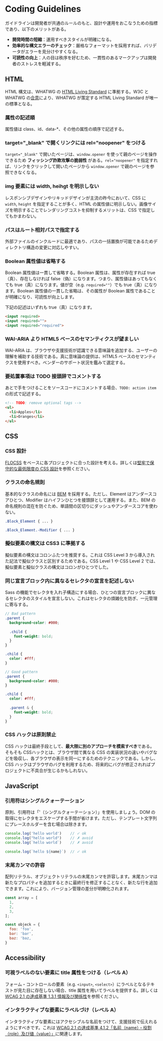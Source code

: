 # Coding Guidelines
ガイドラインは開発者が共通のルールのもと、設計や運用をおこなうための指標であり、以下のメリットがある。

- **開発時間の短縮**：運用すべきスタイルが明確になる。
- **効率的な構文エラーのチェック**：厳格なフォーマットを採用すれば、バリデータがエラーを見分けやすくなる。
- **可読性の向上**：人の目は秩序を好むため、一貫性のあるマークアップは開発者のストレスを軽減する。

## HTML
HTML 構文は、WHATWG の [HTML Living Standard](https://html.spec.whatwg.org/multipage/) に準拠する。W3C と WHATWG の[合意](https://www.w3.org/blog/news/archives/7753)により、WHATWG が策定する HTML Living Standard が唯一の標準となる。


### 属性の記述順
属性値は class、id、data-*、その他の属性の順序で記述する。

### target="_blank" で開くリンクには rel="noopener" をつける
`target="_blank"` で開いたページは、`window.opener` を使って親のページを操作できるため **フィッシング詐欺攻撃の脆弱性** がある。`rel="noopener"` を指定すれば、リンクをクリックして開いたページから `window.opener` で親のページを参照できなくなる。

### img 要素には width, heihgt を明示しない
レスポンシブデザインやリキッドデザインが主流の昨今において、CSS に `width`, `height` を指定することが多く、HTML の属性値に明示しない。画像サイズを明示することでレンダリングコストを抑制するメリットは、CSS で指定してもかまわない。

### パスはルート相対パスで指定する
外部ファイルのインクルードに最適であり、パスの一括置換が可能であるためディレクトリ構造の変更に対応しやすい。

### Boolean 属性値は省略する
Boolean 属性値は一貫して省略する。Boolean 属性は、属性が存在すれば true（真）、存在しなければ false（偽）になります。つまり、属性値はあってもなくても true（真）になります。値が空（e.g. `required=""`）でも true（真）になります。Boolean 属性値の一貫した省略は、その属性が Boolean 属性であることが明確になり、可読性が向上します。

下記の記述はいずれも true（真）になります。

```html
<input required>
<input required="">
<input required="required">
```

### WAI-ARIA より HTML5 ベースのセマンティクスが望ましい
WAI-ARIA は、ブラウザや支援技術が認識できる意味論を追加する、ユーザーの理解を補助する技術である。真に意味論の提供は、HTML5 ベースのセマンティクスを使用すべき。ベンダーのサポート状況を鑑みて選定する。

### 要処置事項は TODO 接頭辞でコメントする
あとで手をつけることをソースコードにコメントする場合、`TODO: action item` の形式で記述する。
```html
<!-- TODO: remove optional tags -->
<ul>
  <li>Apples</li>
  <li>Oranges</li>
</ul>
```

## CSS

### CSS 設計
[FLOCSS](https://github.com/hiloki/flocss) をベースに各プロジェクトに合った設計を考える。詳しくは[堅牢で保守的な最低限度の CSS 設計](https://qiita.com/toshifumiimanishi/items/289ff7a44054bcc39b09)を参照ください。

### クラスの命名規則
基本的なクラスの命名には [BEM](https://en.bem.info/methodology/) を採用する。ただし、Element はアンダースコアひとつ、Modifier はハイフンひとつを接頭辞として運用する。また、BEM の命名規則の混在を防ぐため、単語間の区切りにダッシュやアンダースコアを使わない。

```css
.Block_Element { ... }

.Block_Element.-Modifier { ... }
```

### 擬似要素の構文は CSS3 に準拠する
擬似要素の構文はコロンふたつを推奨する。これは CSS Level 3 から導入された記法で擬似クラスと区別するためである。CSS Level 1 や CSS Level 2 では、擬似要素と擬似クラスの構文はコロンがひとつでした。

### 同じ宣言ブロック内に異なるセレクタの宣言を記述しない
Sass の機能でセレクタを入れ子構造にする場合、ひとつの宣言ブロックに異なるセレクタのスタイルを宣言しない。これはセレクタの煩雑化を防ぎ、一元管理に寄与する。

```scss
// Bad pattern
.parent {
  background-color: #000;
  
  .child {
    font-weight: bold;
  }
}

.child {
  color: #fff;
}
```
```scss
// Good pattern
.parent {
  background-color: #000;
}

.child {
  color: #fff;
  
  .parent & {
    font-weight: bold;
  }
}
```

### CSS ハックは原則禁止
CSS ハックは最終手段として、**最大限に別のアプローチを模索すべき**である。そもそも CSSハックとは、ブラウザ間で異なる CSS の実装状況の違いやバグなどを吸収し、各ブラウザの表示を同一にするためのテクニックである。しかし、CSS ハックはブラウザのバグを利用するため、将来的にバグが修正されればプロジェクトに不具合が生じるかもしれない。


## JavaScript

### 引用符はシングルクォーテーション
原則、引用符は「'（シングルクォーテーション）」を使用しましょう。DOM の取得にセレクタをエスケープする手間が省けます。ただし、テンプレート文字列にプレースホルダーを含む場合は除きます。

```js
console.log('hello world')    // ✓ ok
console.log("hello world")    // ✗ avoid
console.log(`hello world`)    // ✗ avoid
 
console.log(`hello ${name}`)  // ✓ ok
```

### 末尾カンマの許容

配列リテラル、オブジェクトリテラルの末尾カンマを許容します。末尾カンマは新たなプロパティを追加するときに最終行を修正することなく、新たな行を追加できます。これにより、バージョン管理の差分が明瞭化されます。

```js
const array = [
  1,
  2,
  3,
];

const objeck = {
  foo: 'foo',
  bar: 'bar',
  baz: 'baz,
}
```

## Accessibility

### 可視ラベルのない要素に title 属性をつける（レベル A）
フォーム・コントロールの要素（e.g. `<input>`, `<select>`）にラベルとなるテキストが見た目に存在しない場合、title 属性を用いてラベルを提供する。詳しくは [WCAG 2.1 の達成基準 1.3.1 情報及び関係性](https://www.w3.org/WAI/WCAG21/Understanding/info-and-relationships.html)を参照ください。

### インタラクティブな要素にラベルづけ（レベル A）
インタラクティブな要素にはアクセシブルな名前をつけて、支援技術で伝えれるようにすべきです。これは [WCAG 2.1 の達成基準 4.1.2「名前（name）・役割（role）及び値（value）」](https://www.w3.org/WAI/WCAG21/Understanding/name-role-value.html)に関連します。
